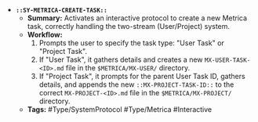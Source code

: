 *   **`::SY-METRICA-CREATE-TASK::`**
    *   **Summary:** Activates an interactive protocol to create a new Metrica task, correctly handling the two-stream (User/Project) system.
    *   **Workflow:**
        1.  Prompts the user to specify the task type: "User Task" or "Project Task".
        2.  If "User Task", it gathers details and creates a new `MX-USER-TASK-<ID>.md` file in the `$METRICA/MX-USER/` directory.
        3.  If "Project Task", it prompts for the parent User Task ID, gathers details, and appends the new `::MX-PROJECT-TASK-ID::` to the correct `MX-PROJECT-<ID>.md` file in the `$METRICA/MX-PROJECT/` directory.
    *   **Tags:** #Type/SystemProtocol #Type/Metrica #Interactive
